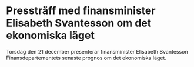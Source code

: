 # Pressträff med finansminister Elisabeth Svantesson om det ekonomiska läget

Torsdag den 21 december presenterar finansminister Elisabeth Svantesson Finansdepartementets senaste prognos om det ekonomiska läget.
